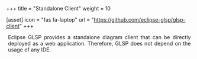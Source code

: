 +++
title = "Standalone Client"
weight = 10

[asset]
  icon = "fas fa-laptop"
  url = "https://github.com/eclipse-glsp/glsp-client"
+++

<p style="margin-left: 5px; margin-right: 5px; text-align: justify">
Eclipse GLSP provides a standalone diagram client that can be directly deployed as a web application. Therefore, GLSP does not depend on the usage of any IDE.
</p>
